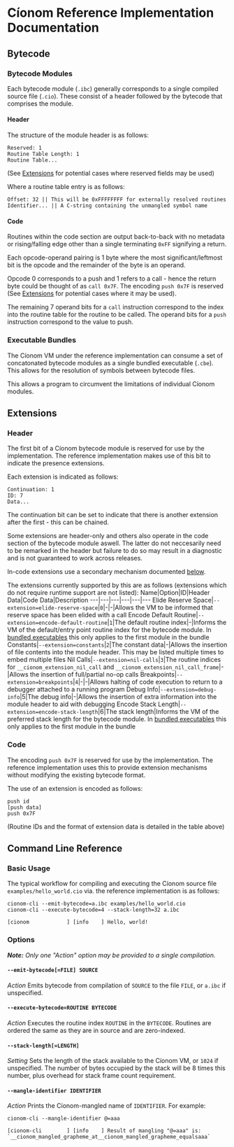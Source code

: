 # Cíonom Reference Implementation Documentation

## Bytecode

### Bytecode Modules
Each bytecode module (`.ibc`) generally corresponds to a single compiled source file (`.cio`). These consist of a header followed by the bytecode that comprises the module.

#### **Header**
The structure of the module header is as follows:
```
Reserved: 1
Routine Table Length: 1
Routine Table...
```
(See [Extensions](#Extensions) for potential cases where reserved fields may be used)

Where a routine table entry is as follows:
```
Offset: 32 || This will be 0xFFFFFFFF for externally resolved routines
Identifier... || A C-string containing the unmangled symbol name
```

#### **Code**
Routines within the code section are output back-to-back with no metadata or rising/falling edge other than a single terminating `0xFF` signifying a return.

Each opcode-operand pairing is 1 byte where the most significant/leftmost bit is the opcode and the remainder of the byte is an operand.

Opcode 0 corresponds to a push and 1 refers to a call - hence the return byte could be thought of as `call 0x7F`. The encoding `push 0x7F` is reserved (See [Extensions](#Extensions) for potential cases where it may be used).

The remaining 7 operand bits for a `call` instruction correspond to the index into the routine table for the routine to be called.
The operand bits for a `push` instruction correspond to the value to push.

### Executable Bundles

The Cíonom VM under the reference implementation can consume a set of concatonated bytecode modules as a single bundled executable (`.cbe`). This allows for the resolution of symbols between bytecode files.

This allows a program to circumvent the limitations of individual Cíonom modules.

## Extensions

### Header
The first bit of a Cíonom bytecode module is reserved for use by the implementation. The reference implementation makes use of this bit to indicate the presence extensions.

Each extension is indicated as follows:

```
Continuation: 1
ID: 7
Data...
```

The continuation bit can be set to indicate that there is another extension after the first - this can be chained.

Some extensions are header-only and others also operate in the code section of the bytecode module aswell. The latter do not neccesarily need to be remarked in the header but failure to do so may result in a diagnostic and is not guaranteed to work across releases.

In-code extensions use a secondary mechanism documented [below](#Code).

The extensions currently supported by this are as follows (extensions which do not require runtime support are not listed):
Name|Option|ID|Header Data|Code Data|Description
---|---|---|---|---|---
Elide Reserve Space|`--extension=elide-reserve-space`|`0`|-|-|Allows the VM to be informed that reserve space has been elided with a call
Encode Default Routine|`--extension=encode-default-routine`|`1`|The default routine index|-|Informs the VM of the default/entry point routine index for the bytecode module. In [bundled executables](#Executable-Bundles) this only applies to the first module in the bundle
Constants|`--extension=constants`|`2`|The constant data|-|Allows the insertion of file contents into the module header. This may be listed multiple times to embed multiple files
Nil Calls|`--extension=nil-calls`|`3`|The routine indices for `__cionom_extension_nil_call` and `__cionom_extension_nil_call_frame`|-|Allows the insertion of full/partial no-op calls
Breakpoints|`--extension=breakpoints`|`4`|-|-|Allows halting of code execution to return to a debugger attached to a running program
Debug Info|`--extension=debug-info`|5|The debug info|-|Allows the insertion of extra information into the module header to aid with debugging
Encode Stack Length|`--extension=encode-stack-length`|6|The stack length|Informs the VM of the preferred stack length for the bytecode module. In [bundled executables](#Executable-Bundles) this only applies to the first module in the bundle

### Code
The encoding `push 0x7F` is reserved for use by the implementation. The reference implementation uses this to provide extension mechanisms without modifying the existing bytecode format.

The use of an extension is encoded as follows:
```
push id
[push data]
push 0x7F
```
(Routine IDs and the format of extension data is detailed in the table above)

## Command Line Reference

### Basic Usage

The typical workflow for compiling and executing the Cíonom source file `examples/hello_world.cio` via. the reference implementation is as follows:
```
cionom-cli --emit-bytecode=a.ibc examples/hello_world.cio
cionom-cli --execute-bytecode=4 --stack-length=32 a.ibc
```
```
[cionom            ] [info    ] Hello, world!
```

### Options
***Note:** Only one "Action" option may be provided to a single compilation.*

#### `--emit-bytecode[=FILE] SOURCE`
*Action*
Emits bytecode from compilation of `SOURCE` to the file `FILE`, or `a.ibc` if unspecified.

#### `--execute-bytecode=ROUTINE BYTECODE`
*Action*
Executes the routine index `ROUTINE` in the `BYTECODE`. Routines are ordered the same as they are in source and are zero-indexed.

#### `--stack-length[=LENGTH]`
*Setting*
Sets the length of the stack available to the Cíonom VM, or `1024` if unspecified. The number of bytes occupied by the stack will be 8 times this number, plus overhead for stack frame count requirement.

#### `--mangle-identifier IDENTIFIER`
*Action*
Prints the Cíonom-mangled name of `IDENTIFIER`. For example:
```
cionom-cli --mangle-identifier @=aaa
```
```
[cionom-cli        ] [info    ] Result of mangling "@=aaa" is: `__cionom_mangled_grapheme_at__cionom_mangled_grapheme_equalsaaa`
```
